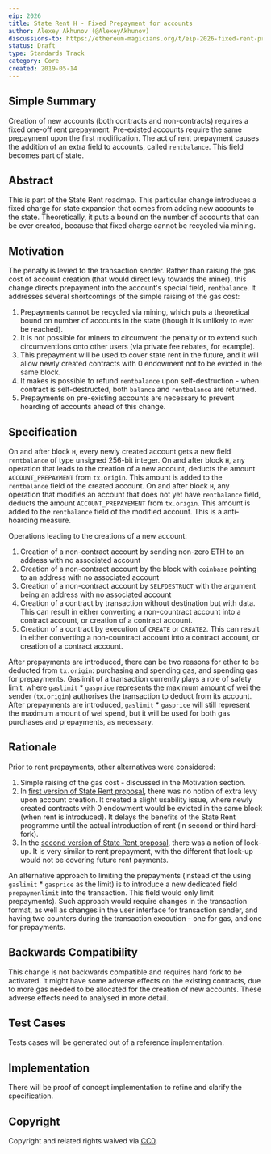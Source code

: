 ```yaml
---
eip: 2026
title: State Rent H - Fixed Prepayment for accounts
author: Alexey Akhunov (@AlexeyAkhunov)
discussions-to: https://ethereum-magicians.org/t/eip-2026-fixed-rent-prepayment-for-all-accounts-change-h-from-state-rent-v3-proposal/3273
status: Draft
type: Standards Track
category: Core
created: 2019-05-14
---
```


## Simple Summary
Creation of new accounts (both contracts and non-contracts) requires a fixed one-off rent prepayment. Pre-existed accounts require the same prepayment upon
the first modification. The act of rent prepayment causes the addition of an extra field to accounts, called `rentbalance`. This field becomes part of state.

## Abstract
This is part of the State Rent roadmap. This particular change introduces a fixed charge for state expansion that comes from adding new accounts to the state. Theoretically, it puts a bound on the number of accounts that can be ever created, because that fixed charge cannot be recycled via mining.

## Motivation
The penalty is levied to the transaction sender. Rather than raising the gas cost of account creation (that would direct levy towards the miner), this change directs prepayment into the account's special field, `rentbalance`. It addresses several shortcomings of the simple raising of the gas cost:
1. Prepayments cannot be recycled via mining, which puts a theoretical bound on number of accounts in the state (though it is unlikely to ever be reached).
2. It is not possible for miners to circumvent the penalty or to extend such circumventions onto other users (via private fee rebates, for example).
3. This prepayment will be used to cover state rent in the future, and it will allow newly created contracts with 0 endowment not to be evicted in the same block.
4. It makes is possible to refund `rentbalance` upon self-destruction - when contract is self-destructed, both `balance` and `rentbalance` are returned.
5. Prepayments on pre-existing accounts are necessary to prevent hoarding of accounts ahead of this change.

## Specification
On and after block `H`, every newly created account gets a new field `rentbalance` of type unsigned 256-bit integer.
On and after block `H`, any operation that leads to the creation of a new account, deducts the amount `ACCOUNT_PREPAYMENT` from `tx.origin`. This amount is added to the `rentbalance` field of the created account.
On and after block `H`, any operation that modifies an account that does not yet have `rentbalance` field, deducts the amount `ACCOUNT_PREPAYEMENT` from `tx.origin`. This amount is added to the `rentbalance` field of the modified account. This is a anti-hoarding measure.

Operations leading to the creations of a new account:
1. Creation of a non-contract account by sending non-zero ETH to an address with no associated account
2. Creation of a non-contract account by the block with `coinbase` pointing to an address with no associated account
3. Creation of a non-contract account by `SELFDESTRUCT` with the argument being an address with no associated account
4. Creation of a contract by transaction without destination but with data. This can result in either converting a non-countract account into a contract account, or creation of a contract account.
5. Creation of a contract by execution of `CREATE` or `CREATE2`. This can result in either converting a non-countract account into a contract account, or creation of a contract account.
 
After prepayments are introduced, there can be two reasons for ether to be deducted from `tx.origin`: purchasing and spending gas, and spending gas for prepayments. Gaslimit of a transaction currently plays a role of safety limit, where `gaslimit`  * `gasprice` represents the maximum amount of wei the sender (`tx.origin`) authorises the transaction to deduct from its account.
After prepayments are introduced, `gaslimit` * `gasprice` will still represent the maximum amount of wei spend, but it will be used for both gas purchases and prepayments, as necessary.

## Rationale
Prior to rent prepayments, other alternatives were considered:
1. Simple raising of the gas cost - discussed in the Motivation section.
1. In [first version of State Rent proposal](https://github.com/ledgerwatch/eth_state/blob/master/State_rent.pdf), there was no notion of extra levy upon account creation. It created a slight usability issue, where newly created contracts with 0 endowment would be evicted in the same block (when rent is introduced). It delays the benefits of the State Rent programme until the actual introduction of rent (in second or third hard-fork).
2. In the [second version of State Rent proposal](https://github.com/ledgerwatch/eth_state/blob/master/State_Rent_2.pdf), there was a notion of lock-up. It is very similar to rent prepayment, with the different that lock-up would not be covering future rent payments.

An alternative approach to limiting the prepayments (instead of the using `gaslimit` * `gasprice` as the limit) is to introduce a new dedicated field `prepaymenlimit` into the transaction. This field would only limit prepayments). Such approach would require changes in the transaction format, as well as changes in the user interface for transaction sender, and having two counters during the transaction execution - one for gas, and one for prepayments.

## Backwards Compatibility
This change is not backwards compatible and requires hard fork to be activated.
It might have some adverse effects on the existing contracts, due to more gas needed to be allocated for the creation of new accounts. These adverse effects need to analysed in more detail.

## Test Cases
Tests cases will be generated out of a reference implementation.

## Implementation
There will be proof of concept implementation to refine and clarify the specification.

## Copyright
Copyright and related rights waived via [CC0](https://creativecommons.org/publicdomain/zero/1.0/).
